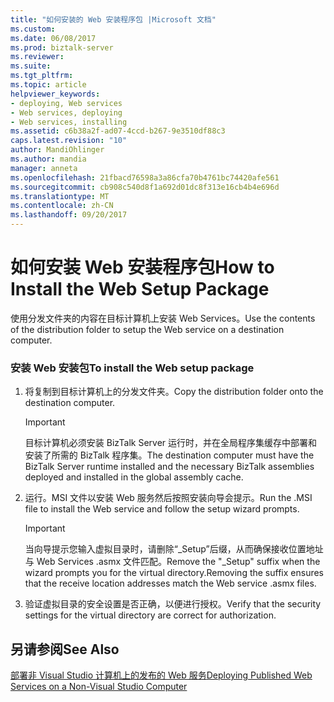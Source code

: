 ```yaml
---
title: "如何安装的 Web 安装程序包 |Microsoft 文档"
ms.custom: 
ms.date: 06/08/2017
ms.prod: biztalk-server
ms.reviewer: 
ms.suite: 
ms.tgt_pltfrm: 
ms.topic: article
helpviewer_keywords:
- deploying, Web services
- Web services, deploying
- Web services, installing
ms.assetid: c6b38a2f-ad07-4ccd-b267-9e3510df88c3
caps.latest.revision: "10"
author: MandiOhlinger
ms.author: mandia
manager: anneta
ms.openlocfilehash: 21fbacd76598a3a86cfa70b4761bc74420afe561
ms.sourcegitcommit: cb908c540d8f1a692d01dc8f313e16cb4b4e696d
ms.translationtype: MT
ms.contentlocale: zh-CN
ms.lasthandoff: 09/20/2017
---
```

# <a name="how-to-install-the-web-setup-package"></a><span data-ttu-id="403bc-102">如何安装 Web 安装程序包</span><span class="sxs-lookup"><span data-stu-id="403bc-102">How to Install the Web Setup Package</span></span>
<span data-ttu-id="403bc-103">使用分发文件夹的内容在目标计算机上安装 Web Services。</span><span class="sxs-lookup"><span data-stu-id="403bc-103">Use the contents of the distribution folder to setup the Web service on a destination computer.</span></span>  
  
### <a name="to-install-the-web-setup-package"></a><span data-ttu-id="403bc-104">安装 Web 安装包</span><span class="sxs-lookup"><span data-stu-id="403bc-104">To install the Web setup package</span></span>  
  
1.  <span data-ttu-id="403bc-105">将复制到目标计算机上的分发文件夹。</span><span class="sxs-lookup"><span data-stu-id="403bc-105">Copy the distribution folder onto the destination computer.</span></span>  
  
    > [!IMPORTANT]
    >  <span data-ttu-id="403bc-106">目标计算机必须安装 BizTalk Server 运行时，并在全局程序集缓存中部署和安装了所需的 BizTalk 程序集。</span><span class="sxs-lookup"><span data-stu-id="403bc-106">The destination computer must have the BizTalk Server runtime installed and the necessary BizTalk assemblies deployed and installed in the global assembly cache.</span></span>  
  
2.  <span data-ttu-id="403bc-107">运行。MSI 文件以安装 Web 服务然后按照安装向导会提示。</span><span class="sxs-lookup"><span data-stu-id="403bc-107">Run the .MSI file to install the Web service and follow the setup wizard prompts.</span></span>  
  
    > [!IMPORTANT]
    >  <span data-ttu-id="403bc-108">当向导提示您输入虚拟目录时，请删除“_Setup”后缀，从而确保接收位置地址与 Web Services .asmx 文件匹配。</span><span class="sxs-lookup"><span data-stu-id="403bc-108">Remove the "_Setup" suffix when the wizard prompts you for the virtual directory.Removing the suffix ensures that the receive location addresses match the Web service .asmx files.</span></span>  
  
3.  <span data-ttu-id="403bc-109">验证虚拟目录的安全设置是否正确，以便进行授权。</span><span class="sxs-lookup"><span data-stu-id="403bc-109">Verify that the security settings for the virtual directory are correct for authorization.</span></span>  
  
## <a name="see-also"></a><span data-ttu-id="403bc-110">另请参阅</span><span class="sxs-lookup"><span data-stu-id="403bc-110">See Also</span></span>  
 [<span data-ttu-id="403bc-111">部署非 Visual Studio 计算机上的发布的 Web 服务</span><span class="sxs-lookup"><span data-stu-id="403bc-111">Deploying Published Web Services on a Non-Visual Studio Computer</span></span>](../core/deploying-published-web-services-on-a-non-visual-studio-computer.md)